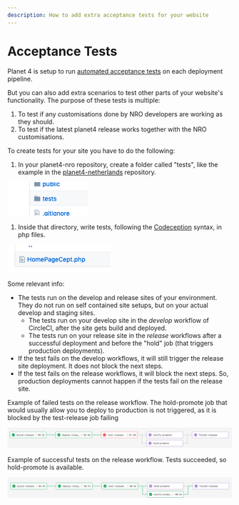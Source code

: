 ```yaml
---
description: How to add extra acceptance tests for your website
---
```


# Acceptance Tests

Planet 4 is setup to run [automated acceptance tests](https://github.com/greenpeace/planet4-docs/tree/5d137ed3b4b4c8c258bf31f96a9565eff0e86df9/docs/nro-customization/ci-cd/testing/acceptance-tests.md) on each deployment pipeline.

But you can also add extra scenarios to test other parts of your website's functionality. The purpose of these tests is multiple:

1. To test if any customisations done by NRO developers are working as they should.
2. To test if the latest planet4 release works together with the NRO customisations.

To create tests for your site you have to do the following:

1. In your planet4-nro repository, create a folder called "tests", like the example in the [planet4-netherlands](https://github.com/greenpeace/planet4-netherlands/tree/master/tests) repository.

![nro tests folder](../../.gitbook/assets/nro-tests-folder%20%281%29%20%281%29%20%281%29%20%281%29.png)

1. Inside that directory, write tests, following the [Codeception](https://codeception.com/) syntax, in php files.

![nro test file](../../.gitbook/assets/nro-tests-file%20%283%29.png)

Some relevant info:

* The tests run on the develop and release sites of your environment. They do not run on self contained site setups, but on your actual develop and staging sites.
  * The tests run on your develop site in the _develop_ workflow of CircleCI, after the site gets build and deployed.
  * The tests run on your release site in the _release_ workflows after a successful deployment and before the "hold" job \(that triggers production deployments\).
* If the test fails on the develop workflows, it will still trigger the release site deployment. It does not block the next steps.
* If the test fails on the release workflows, it will block the next steps. So, production deployments cannot happen if the tests fail on the release site.

Example of failed tests on the release workflow. The hold-promote job that would usually allow you to deploy to production is not triggered, as it is blocked by the test-release job failing

![nro test release failure](../../.gitbook/assets/nro-test-release-failure%20%281%29%20%281%29%20%283%29.png)

Example of successful tests on the release workflow. Tests succeeded, so hold-promote is available.

![nro test release succss](../../.gitbook/assets/nro-test-release-success%20%281%29%20%281%29%20%281%29%20%281%29.png)

